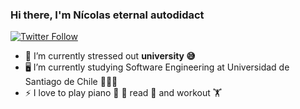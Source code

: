 ### Hi there, I'm Nícolas eternal autodidact

[![Twitter Follow](https://img.shields.io/twitter/follow/CheneauxNicolas?color=1DA1F2&logo=twitter&style=for-the-badge)](https://twitter.com/intent/follow?original_referer=https%3A%2F%2Fgithub.com%2FCheneauxNicolas&screen_name=CheneauxNicolas)

- 🌱 I’m currently stressed out **university 😅**
- 🖥️ I’m currently studying Software Engineering at Universidad de Santiago de Chile 🦁🇨🇱
- ⚡ I love to play piano 🎹 🎵 read 📘 and workout 🏋️‍


